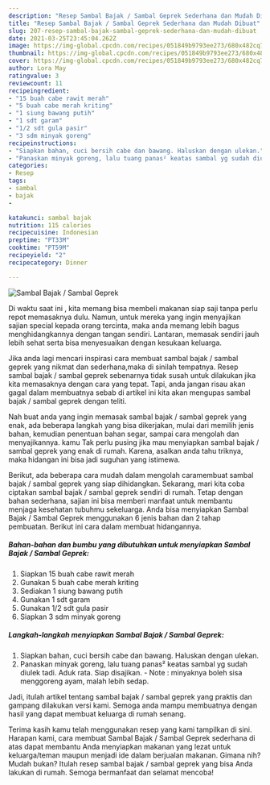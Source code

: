 ```yaml
---
description: "Resep Sambal Bajak / Sambal Geprek Sederhana dan Mudah Dibuat"
title: "Resep Sambal Bajak / Sambal Geprek Sederhana dan Mudah Dibuat"
slug: 207-resep-sambal-bajak-sambal-geprek-sederhana-dan-mudah-dibuat
date: 2021-03-25T23:45:04.262Z
image: https://img-global.cpcdn.com/recipes/051849b9793ee273/680x482cq70/sambal-bajak-sambal-geprek-foto-resep-utama.jpg
thumbnail: https://img-global.cpcdn.com/recipes/051849b9793ee273/680x482cq70/sambal-bajak-sambal-geprek-foto-resep-utama.jpg
cover: https://img-global.cpcdn.com/recipes/051849b9793ee273/680x482cq70/sambal-bajak-sambal-geprek-foto-resep-utama.jpg
author: Lora May
ratingvalue: 3
reviewcount: 11
recipeingredient:
- "15 buah cabe rawit merah"
- "5 buah cabe merah kriting"
- "1 siung bawang putih"
- "1 sdt garam"
- "1/2 sdt gula pasir"
- "3 sdm minyak goreng"
recipeinstructions:
- "Siapkan bahan, cuci bersih cabe dan bawang. Haluskan dengan ulekan."
- "Panaskan minyak goreng, lalu tuang panas² keatas sambal yg sudah diulek tadi. Aduk rata. Siap disajikan. Note : minyaknya boleh sisa menggoreng ayam, malah lebih sedap."
categories:
- Resep
tags:
- sambal
- bajak
- 

katakunci: sambal bajak  
nutrition: 115 calories
recipecuisine: Indonesian
preptime: "PT33M"
cooktime: "PT59M"
recipeyield: "2"
recipecategory: Dinner

---
```



![Sambal Bajak / Sambal Geprek](https://img-global.cpcdn.com/recipes/051849b9793ee273/680x482cq70/sambal-bajak-sambal-geprek-foto-resep-utama.jpg)

Di waktu  saat ini , kita memang bisa membeli makanan siap saji tanpa perlu repot memasaknya dulu. Namun, untuk mereka yang ingin menyajikan sajian special kepada orang tercinta, maka anda memang lebih bagus menghidangkannya dengan tangan sendiri. Lantaran, memasak sendiri jauh lebih sehat serta bisa menyesuaikan dengan kesukaan keluarga.

Jika anda lagi mencari inspirasi cara membuat sambal bajak / sambal geprek yang nikmat dan sederhana,maka di sinilah tempatnya. Resep sambal bajak / sambal geprek  sebenarnya tidak susah untuk dilakukan jika kita memasaknya dengan cara yang tepat. Tapi, anda jangan risau akan gagal dalam membuatnya 
sebab di artikel ini kita akan mengupas sambal bajak / sambal geprek dengan teliti.  



Nah buat anda yang ingin memasak sambal bajak / sambal geprek yang enak, ada beberapa langkah yang bisa dikerjakan, mulai dari memilih jenis bahan, kemudian penentuan bahan segar, sampai cara mengolah dan menyajikannya. kamu Tak perlu pusing jika mau menyiapkan sambal bajak / sambal geprek yang enak di rumah. Karena, asalkan anda  tahu triknya, maka hidangan ini bisa jadi suguhan yang istimewa.

Berikut, ada beberapa cara mudah dalam mengolah caramembuat sambal bajak / sambal geprek yang siap dihidangkan. Sekarang, mari kita coba ciptakan sambal bajak / sambal geprek sendiri di rumah. Tetap dengan bahan sederhana, sajian ini bisa memberi manfaat untuk membantu menjaga kesehatan tubuhmu sekeluarga. Anda bisa menyiapkan Sambal Bajak / Sambal Geprek menggunakan 6 jenis bahan dan 2 tahap pembuatan. Berikut ini cara dalam membuat hidangannya.

<!--inarticleads1-->

##### Bahan-bahan dan bumbu yang dibutuhkan untuk menyiapkan Sambal Bajak / Sambal Geprek:

1. Siapkan 15 buah cabe rawit merah
1. Gunakan 5 buah cabe merah kriting
1. Sediakan 1 siung bawang putih
1. Gunakan 1 sdt garam
1. Gunakan 1/2 sdt gula pasir
1. Siapkan 3 sdm minyak goreng




<!--inarticleads2-->

##### Langkah-langkah menyiapkan Sambal Bajak / Sambal Geprek:

1. Siapkan bahan, cuci bersih cabe dan bawang. Haluskan dengan ulekan.
1. Panaskan minyak goreng, lalu tuang panas² keatas sambal yg sudah diulek tadi. Aduk rata. Siap disajikan. - Note : minyaknya boleh sisa menggoreng ayam, malah lebih sedap.




Jadi, itulah artikel tentang  sambal bajak / sambal geprek  yang praktis dan gampang dilakukan versi kami. Semoga anda mampu membuatnya dengan hasil yang dapat membuat keluarga di rumah senang. 

Terima kasih kamu telah menggunakan resep yang kami tampilkan di sini. Harapan kami, cara membuat  Sambal Bajak / Sambal Geprek sederhana di atas dapat membantu Anda menyiapkan makanan yang lezat untuk keluarga/teman maupun menjadi ide dalam berjualan makanan. Gimana nih? Mudah bukan? Itulah resep sambal bajak / sambal geprek yang bisa Anda lakukan di rumah. Semoga bermanfaat dan selamat mencoba!

